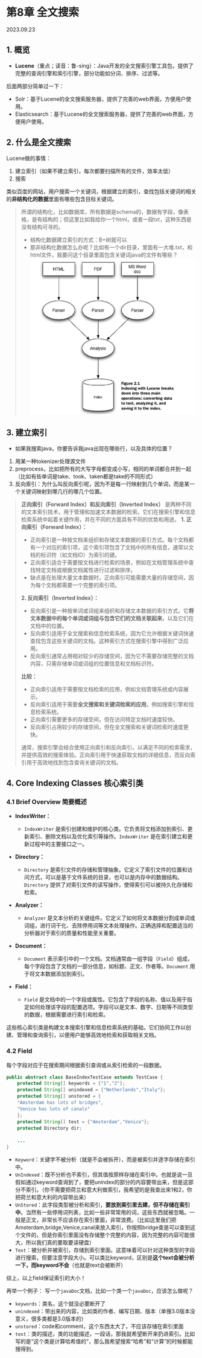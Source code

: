 # 第8章 全文搜索

2023.09.23

## 1. 概览

- **Lucene**（重点；读音：鲁-sing）：Java开发的全文搜索引擎工具包，提供了完整的查询引擎和索引引擎，部分功能如分词、排序、过滤等。

后面两部分简单过一下：
- Solr：基于Lucene的全文搜索服务器，提供了完善的web界面，方便用户使用。
- Elasticsearch：基于Lucene的全文搜索服务器，提供了完善的web界面，方便用户使用。

## 2. 什么是全文搜索

Lucene做的事情：
1. 建立索引（如果不建立索引，每次都要扫描所有的文件，效率太低）
2. 搜索

类似百度的网站，用户搜索一个关键词，根据建立的索引，查找包括关键词的相关的**非结构化的数据**里面有哪些包含目标关键词。

> 所谓的结构化，比如数据库，所有数据是schema的，数据有字段，像表格，是有结构的；但这里比如我给你一个html，或者一段txt，这种东西是没有结构可寻的。
> - 结构化数据建立索引的方式：B+树就可以
> - 那非结构化数据怎么办呢？比如有一个dir目录，里面有一大堆.txt，和html文件，我要问这个目录里面包含关键词java的文件有哪些？
> ![](./notes/res/indexing.png)


## 3. 建立索引

- 如果我搜索java，你要告诉我java出现在哪些行，以及具体的位置？

1. 用某一种tokenizer处理源文件
2. preprocess，比如把所有的大写字母都变成小写，相同的单词都合并到一起（比如有些单词是take、took、taken都是take的不同形式）
3. 反向索引：为什么叫反向索引呢，因为不是每一行映射到几个单词，而是某一个关键词映射到哪几行的哪几个位置。

> **正向索引（Forward Index）和反向索引（Inverted Index）** 是两种不同的文本索引技术，用于管理和加速文本数据的检索。它们在搜索引擎和信息检索系统中起着关键作用，并在不同的方面具有不同的优势和用途。
> **1. 正向索引（Forward Index）：**
> 
> - 正向索引是一种按文档来组织和存储文本数据的索引方式。每个文档都有一个对应的索引项，这个索引项包含了文档中的所有信息，通常以文档的标识符（如文档ID）为索引的键。
>  - 正向索引适合于需要按文档进行检索的场景，例如在文档管理系统中查找特定文档或根据文档属性进行过滤和排序。
>  - 缺点是在处理大量文本数据时，正向索引可能需要大量的存储空间，因为每个文档都需要一个完整的索引项。
> 
> **2. 反向索引（Inverted Index）：**
>  - 反向索引是一种按单词或词组来组织和存储文本数据的索引方式。它**将文本数据中的每个单词或词组与包含它们的文档关联起来**，以及它们在文档中的位置。
>  - 反向索引适用于全文搜索和信息检索系统，因为它允许根据关键词快速查找包含这些关键词的文档。这种索引方式在搜索引擎中得到广泛应用。
>  - 反向索引通常占用相对较少的存储空间，因为它不需要存储完整的文档内容，只需存储单词或词组的位置信息和文档标识符。
> 
>**比较：**
>  - 正向索引适用于需要按文档检索的应用，例如文档管理系统或内容展示。
>  - 反向索引适用于需要**全文搜索和关键词检索的应用**，例如搜索引擎和信息检索系统。
>  - 正向索引需要更多的存储空间，但在访问特定文档时速度较快。
>  - 反向索引占用较少的存储空间，但在全文搜索和关键词检索时速度更快。
> 
> 通常，搜索引擎会结合使用正向索引和反向索引，以满足不同的检索需求，并提供高效的搜索体验。正向索引用于快速获取文档的详细信息，而反向索引用于高效地找到包含查询关键词的文档。

## 4. Core Indexing Classes 核心索引类

### 4.1 Brief Overview 简要概述

- **IndexWriter：** 
  - `IndexWriter` 是索引创建和维护的核心类。它负责将文档添加到索引、更新索引、删除文档以及优化索引等操作。`IndexWriter` 是在索引建立和更新过程中的主要接口之一。

- **Directory：** 
  - `Directory` 是索引文件的存储和管理抽象。它定义了索引文件的位置和访问方式，可以是基于文件系统的目录，也可以是内存中的数据结构。`Directory` 提供了对索引文件的读写操作，使得索引可以被持久化存储和检索。

- **Analyzer：** 
  - `Analyzer` 是文本分析的关键组件。它定义了如何将文本数据分割成单词或词组，进行词干化、去除停用词等文本处理操作。正确选择和配置适当的分析器对于索引的质量和性能至关重要。

- **Document：** 
  - `Document` 表示索引中的一个文档。文档通常由一组字段（`Field`）组成，每个字段包含了文档的一部分信息，如标题、正文、作者等。`Document` 用于将文本数据添加到索引。

- **Field：** 
  - `Field` 是文档中的一个字段或属性。它包含了字段的名称、值以及用于指定如何处理该字段的配置选项。字段可以是文本、数字、日期等不同类型的数据，根据需要进行索引和检索。

这些核心索引类是构建文本搜索引擎和信息检索系统的基础，它们协同工作以创建、管理和查询索引，以便用户能够高效地检索和获取相关文档。



### 4.2 Field

每个字段对应于在搜索期间根据索引查询或从索引检索的一段数据。

```java
public abstract class BaseIndexTestCase extends TestCase {
    protected String[] keywords = {"1","2"};
    protected String[] unindexed = {"Netherlands","Italy"};
    protected String[] unstored = {
    "Amsterdam has lots of bridges",
    "Venice has lots of canals"
    };
    protected String[] text = {"Amsterdam","Venice"};
    protected Directory dir;

    ...
}
```

- `Keyword`：关键字不被分析（就是不会被拆开），而是被索引并逐字存储在索引中。
- `UnIndexed`：既不分析也不索引，但其值按原样存储在索引中。也就是说一旦假如通过keyword查询到了，要把unindex的部分的内容要带出来，但是这部分不索引。（你不需要把荷兰和意大利做索引，我希望的是我查出来1和2，你把荷兰和意大利的内容带出来）
- `UnStored`：此字段类型被分析和索引，**要放到索引里去建，但不存储在索引中**。当然有一些停用词列表，比如一些非常常用的词，这些东西就被忽略。一般是正文，非常长不应该存在索引里面，非常浪费。（比如这里我们把Amsterdam,bridge,Venice,canal来放入索引，你按照bridge查是可以查到这个文件的，但是你索引里面没有存储整个完整的内容，因为完整的内容可能很大，所以我们真的要取要读硬盘）
- `Text`：被分析并被索引，存储到索引里面。这意味着可以针对这种类型的字段进行搜索，但要注意字段大小。可以类比keyword，区别是**这个text会被分析一下，而keyword不会**（也就是text会被断开）
  
综上，以上field保证索引的大小！

再举一个例子：
写一个`javaDoc`文档，比如一个类一个`javaDoc`，应该怎么做呢？
- `keywords`：类名，这个就没必要断开了
- `unindexed`：带出来的内容，比如类的作者、编写日期、版本（单搜3.0版本没意义，很多类都是3.0版本的）
- `unstored`：code和comment，这个东西太大了，不应该存储在索引里面
- `text`：类的描述，类的功能描述，一段话，那我就希望断开来扔进索引。比如写的是“这个类是计算哈希值的”，那么我希望搜索“哈希”和“计算”的时候都能搜得到。

